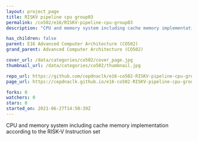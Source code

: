 ```yaml
---
layout: project_page
title: RISKV pipeline cpu group03
permalink: /co502/e16/RISKV-pipeline-cpu-group03
description: "CPU and memory system including cache memory implementation according to the RISK-V Instruction set"

has_children: false
parent: E16 Advanced Computer Architecture (CO502)
grand_parent: Advanced Computer Architecture (CO502)

cover_url: /data/categories/co502/cover_page.jpg
thumbnail_url: /data/categories/co502/thumbnail.jpg

repo_url: https://github.com/cepdnaclk/e16-co502-RISKV-pipeline-cpu-group03
page_url: https://cepdnaclk.github.io/e16-co502-RISKV-pipeline-cpu-group03

forks: 0
watchers: 0
stars: 0
started_on: 2021-06-27T14:50:39Z
---
```

CPU and memory system including cache memory implementation according to the RISK-V Instruction set

